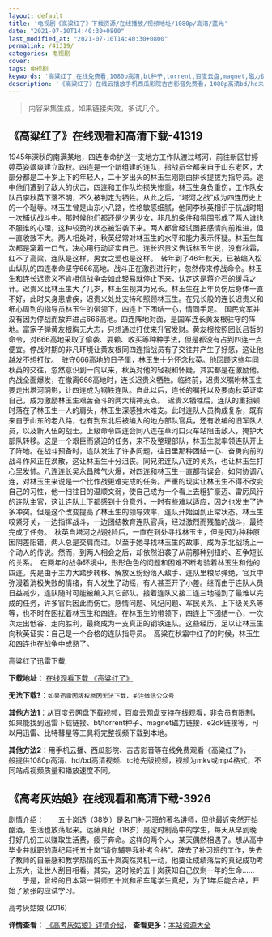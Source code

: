 ```yaml
---
layout: default
title: '电视剧《高粱红了》下载资源/在线播放/视频地址/1080p/高清/蓝光'
date: "2021-07-10T14:40:30+0800"
last_modified_at: "2021-07-10T14:40:30+0800"
permalink: /41319/
categories: 电视剧
cover:
tags: 电视剧
keywords: '高粱红了,在线免费看,1080p高清,bt种子,torrent,百度云盘,magnet,磁力链,迅雷下载资源'
description: '《高粱红了》在线云播放手机西瓜影院吉吉影音免费看，1080p高清bd/hd未删减完整版和tc抢先枪版，mkv/mp4格式，附带bt/torrent种子、magnet/磁力链、百度云盘、网盘资源迅雷下载链接'
---
```


>内容采集生成，如果链接失效，多试几个。


## 《高粱红了》在线观看和高清下载-41319

1945年深秋的南满某地，四连奉命护送一支地方工作队渡过塔河，前往新区甘婷婷英姿飒爽建立政权。四连是一个新组建的连队，指战员全都来自于山东老区，大部分都是二十岁上下的年轻人，二十岁出头的林玉生刚刚由排长提拔为指导员。途中他们遭到了敌人的伏击，四连和工作队均损失惨重，林玉生身负重伤，工作队女队员李秋英下落不明，不久被判定为牺牲。从此之后，“塔河之战”成为四连历史上的一个耻辱。林玉生曾是山东小八路，性格敏感细腻，他同李秋英相识于抗战时期一次捕伏战斗中。那时候他们都还是少男少女，非凡的条件和氛围形成了两人谁也不服谁的心理，这种较劲的状态被沿袭下来。两人都曾经试图把感情向前推进，但一直收效不大。两人相处时，秋英经常对林玉生的水平和能力表示怀疑。林玉生每次都是窝着一口气，决心用行动证实自己。连长迟贵义告诉林玉生说，没有秋霜，红不了高粱，连队是这样，男女之爱也是这样。　转年到了46年秋天，已被编入松山纵队的四连奉命坚守666高地。战斗正在激烈进行时，忽然传来停战命令。林玉生和连长迟贵义不肯相信战争会如此轻易就停止下来，认定这是蒋介石的缓兵之计。迟贵义比林玉生大了几岁，林玉生视其为兄长。林玉生在上年负伤后身体一直不好，此时又身患虐疾，迟贵义处处支持和照顾林玉生。在兄长般的连长迟贵义和细心周到的指导员林玉生的带领下，四连上下团结一心，情同手足。　国民党军并没有因为停战而放弃进占666高地。四连阵地对面，是国军连长黄友根驻守的阵地。富家子弹黄友根胸无大志，只想通过打仗来升官发财。黄友根按照团长吕哲的命令，对666高地采取了偷袭、耍赖、收买等种种手法，但是都没有占到四连一点便宜。停战时期的非凡环境让黄友根同四连指战员有了交往并产生了好感，这让他越发不想打仗。　驻守666高地的日子里，林玉生十分怀念秋英。他回顾这些年同秋英的交往，忽然意识到一向以来，秋英对他的轻视和怀疑，其实都是在激励他。　内战全面爆发，在撤离666高地时，连长迟贵义牺牲。临终前，迟贵义嘱咐林玉生要走出塔河阴影，让四连成为钢铁连队。自此以后，连长的嘱托以及要向秋英证实自己，成为激励林玉生艰苦奋斗的两大精神支点。　迟贵义牺牲后，连队的重担顿时落在了林玉生一人的肩头，林玉生深感独木难支。此时连队人员构成复杂，既有来自于山东的老八路，也有到东北后被编入的地方部队官兵，还有收编的旧军队人员，以及新入伍的战士。上级命令四连会同八连在草河口火车站阻击敌人，掩护大部队转移。这是一个艰巨而紧迫的任务，来不及整理部队，林玉生就率领连队开上了阵地。在战斗预备时，连队发生了许多问题，往日里那种团结一心、奋勇向前的战斗作风正在涣散，这让林玉生十分沮丧。同兄弟连队八连的关系，也让林玉生打心里发怵。八连连长吴永昌脾气火爆，对四连和林玉生一直都有误会，如何协调八连，对林玉生来说是一个比作战更难完成的任务。严重的现实让林玉生不得不改变自己的习性，他一扫往日的温顺文弱，使自己成为一个看上去粗犷豪迈、雷厉风行的连队主官，这让连队上下都感到十分意外，一时有些难以适应，因之也发生了许多冲突。但是这个改变提高了林玉生的领导效率，连队开始回到正常状态。林玉生咬紧牙关，一边指挥战斗，一边团结教育连队官兵，经过激烈而残酷的战斗，最终完成了任务。　秋英自塔河之战脱险后，一直在到处寻找林玉生，但是因为种种原因阴差阳错，两人总是交肩而过。以至于她寻找林玉生的故事，成为东北战场上一个动人的传说。然而，到两人相会之后，却依然沿袭了从前那种别扭的、互争短长的关系。　在两年的战争环境中，形形色色的问题和困难不断考验着林玉生和他的四连。先是由于主力大踏步转移、解放区纷纷落入敌手、连队里粮尽弹绝，官兵中弥漫着消极失败的情绪，有人发生了动摇，有人甚至开了小差。继而由于连队人员日益减少，连队随时可能被编入其它部队。接着连队又接二连三地碰到了最难以完成的任务，许多官兵因此而伤亡。感情问题、风纪问题、军民关系、上下级关系等等，也不时在困扰着林玉生和四连。在林玉生的带领下，四连上下团结一心，一次次走出低谷、走向胜利，最终成为一支真正的钢铁连队。这些经历，足以让林玉生向秋英证实：自己是一个合格的连队指导员。　高粱在秋霜中红了的时候，林玉生和四连也在战争中成熟了。<br />


高粱红了迅雷下载

**下载地址**： [在线观看下载 《高粱红了》](https://www.993dy.com//vod-detail-id-10986.html) 


**无法下载?**：`如果迅雷因版权原因无法下载，关注微信公众号 `

**其他方法1**：从百度云网盘下载视频，百度云网盘支持在线观看，非会员有限制，如果能找到迅雷下载链接、bt/torrent种子、magnet磁力链接、e2dk链接等，可以用迅雷、比特彗星等工具将完整视频下载到本地。

**其他方法2**：用手机云播、西瓜影院、吉吉影音等在线免费观看《高粱红了》，一般提供1080p高清、hd/bd高清视频、tc抢先版视频，视频为mkv或mp4格式，不同站点视频质量和播放速度不同。


## 《高考灰姑娘》在线观看和高清下载-3926

剧情介绍：　　五十岚透（38岁）是名门补习班的著名讲师，但他最近突然开始酗酒，生活也放荡起来。远藤真纪（18岁）是定时制高中的学生，每天从早到晚打好几份工以赚取生活费，疲于奔命。这样的两个人，某天偶然相遇了。想从高中毕业并就职的真纪拜托五十岚“请你辅导我补考合格”。辞去了补习班的工作，失去了教师的自豪感和教学热情的五十岚突然灵机一动，他要让成绩落后的真纪成功考上东大，让世人刮目相看。其实，这时候的五十岚获知自己仅剩一年的生命…… 　　于是，曾经的日本第一讲师五十岚和吊车尾学生真纪，为了1年后能合格，开始了紧张的应试学习。


高考灰姑娘 (2016)

**详情查看**： [《高考灰姑娘》详情介绍](/movie/3926/)， **查看更多**：[本站资源大全](/movie/t/all/)

